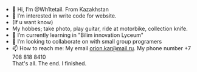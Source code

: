 - 👋 Hi, I’m @Wh1tetail. From Kazakhstan 
- 👀 I’m interested in write code for website.
- (If u want know)
- My hobbes; take photo, play guitar, ride at motorbike, collection knife.
- 🌱 I’m currently learning in "Bilim innovation Lyceum"
- 💞️ I’m looking to collaborate on with small group programers 
- 📫 How to reach me: My email orion.kar@mail.ru. My phone number +7 708 818 8410   
That's all. The end. I finished. 
